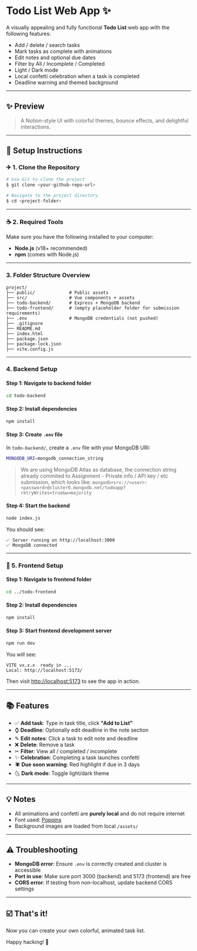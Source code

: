 # Todo List Web App ✨

A visually appealing and fully functional **Todo List** web app with the following features:
- Add / delete / search tasks
- Mark tasks as complete with animations
- Edit notes and optional due dates
- Filter by All / Incomplete / Completed
- Light / Dark mode
- Local confetti celebration when a task is completed
- Deadline warning and themed background

---

## ✨ Preview

> A Notion-style UI with colorful themes, bounce effects, and delightful interactions.

---

## 🔧 Setup Instructions

### ✈ 1. Clone the Repository

```bash
# Use Git to clone the project
$ git clone <your-github-repo-url>

# Navigate to the project directory
$ cd <project-folder>
```

---

### ☕ 2. Required Tools

Make sure you have the following installed to your computer:
- **Node.js** (v18+ recommended)
- **npm** (comes with Node.js)

---

###  3. Folder Structure Overview

```
project/
├── public/             # Public assets
├── src/                # Vue components + assets
├── todo-backend/       # Express + MongoDB backend
├── todo-frontend/      # (empty placeholder folder for submission requirements)
├── .env                # MongoDB credentials (not pushed)
├── .gitignore
├── README.md
├── index.html
├── package.json
├── package-lock.json
├── vite.config.js
```

---

###  4. Backend Setup

#### Step 1: Navigate to backend folder
```bash
cd todo-backend
```

#### Step 2: Install dependencies
```bash
npm install
```

#### Step 3: Create `.env` file

In `todo-backend/`, create a `.env` file with your MongoDB URI:

```bash
MONGODB_URI=mongodb_connection_string
```

> We are using MongoDB Atlas as database, the connection string already commited to Assignment - Private info / API key / etc submission, which looks like:
> `mongodb+srv://<user>:<password>@cluster0.mongodb.net/todoapp?retryWrites=true&w=majority`

#### Step 4: Start the backend
```bash
node index.js
```

You should see:
```
✅ Server running on http://localhost:3000
✅ MongoDB connected
```

---

### 🚀 5. Frontend Setup

#### Step 1: Navigate to frontend folder
```bash
cd ../todo-frontend
```

#### Step 2: Install dependencies
```bash
npm install
```

#### Step 3: Start frontend development server
```bash
npm run dev
```

You will see:
```
VITE vx.x.x  ready in ...
Local: http://localhost:5173/
```

Then visit [http://localhost:5173](http://localhost:5173) to see the app in action.

---

## 📚 Features

- ✅ **Add task**: Type in task title, click **"Add to List"**
- ⌚ **Deadline**: Optionally edit deadline in the note section
- ✎ **Edit notes**: Click a task to edit note and deadline
- ❌ **Delete**: Remove a task
- ✂ **Filter**: View all / completed / incomplete
- ✨ **Celebration**: Completing a task launches confetti
- 🕷️ **Due soon warning**: Red highlight if due in 3 days
- 🌜 **Dark mode**: Toggle light/dark theme

---

## 💡 Notes

- All animations and confetti are **purely local** and do not require internet
- Font used: [Poppins](https://fonts.google.com/specimen/Poppins)
- Background images are loaded from local `/assets/`

---

## ⚠️ Troubleshooting

- **MongoDB error**: Ensure `.env` is correctly created and cluster is accessible
- **Port in use**: Make sure port 3000 (backend) and 5173 (frontend) are free
- **CORS error**: If testing from non-localhost, update backend CORS settings

---


## ☑️ That's it!
Now you can create your own colorful, animated task list.

Happy hacking! 🚀

